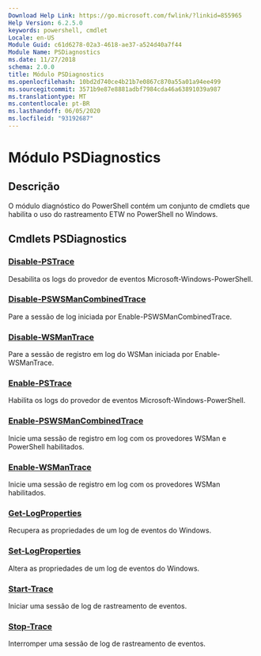 ```yaml
---
Download Help Link: https://go.microsoft.com/fwlink/?linkid=855965
Help Version: 6.2.5.0
keywords: powershell, cmdlet
Locale: en-US
Module Guid: c61d6278-02a3-4618-ae37-a524d40a7f44
Module Name: PSDiagnostics
ms.date: 11/27/2018
schema: 2.0.0
title: Módulo PSDiagnostics
ms.openlocfilehash: 10bd2d740ce4b21b7e0867c870a55a01a94ee499
ms.sourcegitcommit: 3571b9e87e8881adbf7984cda46a63891039a987
ms.translationtype: MT
ms.contentlocale: pt-BR
ms.lasthandoff: 06/05/2020
ms.locfileid: "93192687"
---
```

# Módulo PSDiagnostics

## Descrição

O módulo diagnóstico do PowerShell contém um conjunto de cmdlets que habilita o uso do rastreamento ETW no PowerShell no Windows.

## Cmdlets PSDiagnostics

### [Disable-PSTrace](Disable-PSTrace.md)
Desabilita os logs do provedor de eventos Microsoft-Windows-PowerShell.

### [Disable-PSWSManCombinedTrace](Disable-PSWSManCombinedTrace.md)
Pare a sessão de log iniciada por Enable-PSWSManCombinedTrace.

### [Disable-WSManTrace](Disable-WSManTrace.md)
Pare a sessão de registro em log do WSMan iniciada por Enable-WSManTrace.

### [Enable-PSTrace](Enable-PSTrace.md)
Habilita os logs do provedor de eventos Microsoft-Windows-PowerShell.

### [Enable-PSWSManCombinedTrace](Enable-PSWSManCombinedTrace.md)
Inicie uma sessão de registro em log com os provedores WSMan e PowerShell habilitados.

### [Enable-WSManTrace](Enable-WSManTrace.md)
Inicie uma sessão de registro em log com os provedores WSMan habilitados.

### [Get-LogProperties](Get-LogProperties.md)
Recupera as propriedades de um log de eventos do Windows.

### [Set-LogProperties](Set-LogProperties.md)
Altera as propriedades de um log de eventos do Windows.

### [Start-Trace](Start-Trace.md)
Iniciar uma sessão de log de rastreamento de eventos.

### [Stop-Trace](Stop-Trace.md)
Interromper uma sessão de log de rastreamento de eventos.

